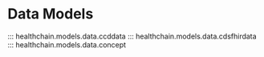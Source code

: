 # Data Models

::: healthchain.models.data.ccddata
::: healthchain.models.data.cdsfhirdata
::: healthchain.models.data.concept
